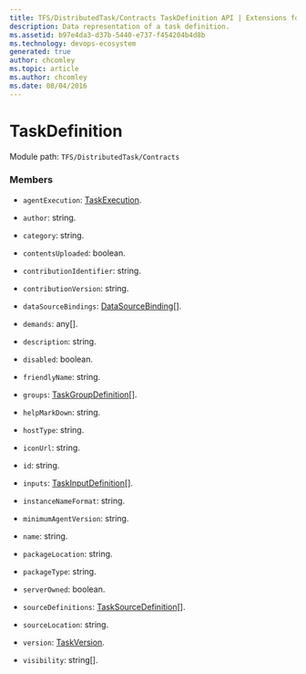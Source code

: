 ```yaml
---
title: TFS/DistributedTask/Contracts TaskDefinition API | Extensions for Azure DevOps Services
description: Data representation of a task definition.
ms.assetid: b97e4da3-d37b-5440-e737-f454204b4d8b
ms.technology: devops-ecosystem
generated: true
author: chcomley
ms.topic: article
ms.author: chcomley
ms.date: 08/04/2016
---
```


# TaskDefinition

Module path: `TFS/DistributedTask/Contracts`


### Members

* `agentExecution`: [TaskExecution](../../../TFS/DistributedTask/Contracts/TaskExecution.md). 

* `author`: string. 

* `category`: string. 

* `contentsUploaded`: boolean. 

* `contributionIdentifier`: string. 

* `contributionVersion`: string. 

* `dataSourceBindings`: [DataSourceBinding](../../../TFS/DistributedTask/Contracts/DataSourceBinding.md)[]. 

* `demands`: any[]. 

* `description`: string. 

* `disabled`: boolean. 

* `friendlyName`: string. 

* `groups`: [TaskGroupDefinition](../../../TFS/DistributedTask/Contracts/TaskGroupDefinition.md)[]. 

* `helpMarkDown`: string. 

* `hostType`: string. 

* `iconUrl`: string. 

* `id`: string. 

* `inputs`: [TaskInputDefinition](../../../TFS/DistributedTask/Contracts/TaskInputDefinition.md)[]. 

* `instanceNameFormat`: string. 

* `minimumAgentVersion`: string. 

* `name`: string. 

* `packageLocation`: string. 

* `packageType`: string. 

* `serverOwned`: boolean. 

* `sourceDefinitions`: [TaskSourceDefinition](../../../TFS/DistributedTask/Contracts/TaskSourceDefinition.md)[]. 

* `sourceLocation`: string. 

* `version`: [TaskVersion](../../../TFS/DistributedTask/Contracts/TaskVersion.md). 

* `visibility`: string[]. 

